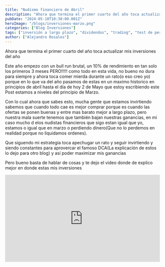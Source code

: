 ```yaml
---
title: "Nudismo financiero de Abril"
description: "Ahora que termina el primer cuarto del año toca actualizar mis inversiones del año"
pubDate: "2024-05-10T10:30:00.001Z"
heroImage: "/blogs/inversiones-marzo.png"
categories: ["Blog Inversiones"]
tags: ["inversión a largo plazo", "dividendos", "trading", "test de perfil de inversor", "estrategias de inversión", "análisis de mercado", "comunidad de inversores"]
author: ["Alejandro Rosales"]
---
```


Ahora que termina el primer cuarto del año toca actualizar mis inversiones del año

Este año empezo con un bull run brutal, un 10% de rendimiento en tan solo los primeros 3 meses PERO!!!!! como todo en esta vida, no bueno no dura para siempre y ahora toca comer mierda durante un rato(o eso creo yo) porque en lo que va del año pasamos de estas en un maximo historico en principios de abril hasta el día de hoy 2 de Mayo que estoy escribiendo este Post estamos a niveles del principio de Marzo.

Con lo cual ahora que sabes esto, mucha gente que estamos invirtiendo sabemos que cuando todo cae es mejor comprar porque es cuando las ofertas se ponen buenas y entre mas barato mejor a largo plazo, pero nuestra mala suerte tenemos que también bajan nuestras ganancias, en mi caso mucho d elos nudistas financieros que sigo estan igual que yo, estamos o igual que en marzo o perdiendo dinero(Que no lo perdemos en realidad porque no liquidamos ordenes).

Que siguendo mi estrategia toca apechugar un rato y seguir invirtiendo y siendo constantes para aprovercar el famoso DCA(La explicación de estos lo dejo para otro blog) y así poder maximizar mis ganancias 

Pero bueno basta de hablar de cosas y te dejo el video donde de explico mejor en donde estas mis inversiones

<div class="iframe-container" style="position: relative; width: 100%; height: 0; padding-bottom: 56.25%; overflow: hidden;">
  <iframe width="560" height="315" src="https://www.youtube.com/embed/pdhzDAHW9_0?si=1YcH33U1IU7B0o0_" title="YouTube video player" frameborder="0" allow="accelerometer; autoplay; clipboard-write; encrypted-media; gyroscope; picture-in-picture; web-share" allowfullscreen style="position: absolute; top: 0; left: 0; width: 100%; height: 100%; border: none;"></iframe>
</div>
